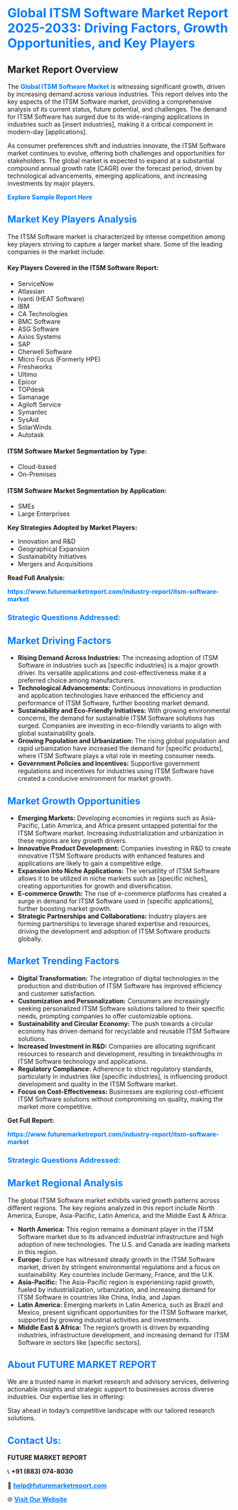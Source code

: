 <h1 style="color: #007BFF;">Global ITSM Software Market Report 2025-2033: Driving Factors, Growth Opportunities, and Key Players</h1>

<section id="overview">
<h2>Market Report Overview</h2>
<p>The <a href="https://www.futuremarketreport.com/industry-report/itsm-software-market" style="color: #007BFF; text-decoration: none;"><strong>Global ITSM Software Market</strong></a> is witnessing significant growth, driven by increasing demand across various industries. This report delves into the key aspects of the ITSM Software market, providing a comprehensive analysis of its current status, future potential, and challenges. The demand for ITSM Software has surged due to its wide-ranging applications in industries such as [insert industries], making it a critical component in modern-day [applications].</p>
<p>As consumer preferences shift and industries innovate, the ITSM Software market continues to evolve, offering both challenges and opportunities for stakeholders. The global market is expected to expand at a substantial compound annual growth rate (CAGR) over the forecast period, driven by technological advancements, emerging applications, and increasing investments by major players.</p>
</section>

<section id="overview">
<p><a href="https://www.futuremarketreport.com/request-sample/reportId=101323" style="color: #007BFF; text-decoration: none;"><strong>Explore Sample Report Here</strong></a></p>
</section>

<section id="key-players">
<h2 style="color: #007BFF;">Market Key Players Analysis</h2>
<p>The ITSM Software market is characterized by intense competition among key players striving to capture a larger market share. Some of the leading companies in the market include:</p>
<h4>Key Players Covered in the ITSM Software Report:</h4>
<ul><li>ServiceNow</li><li>Atlassian</li><li>Ivanti (HEAT Software)</li><li>IBM</li><li>CA Technologies</li><li>BMC Software</li><li>ASG Software</li><li>Axios Systems</li><li>SAP</li><li>Cherwell Software</li><li>Micro Focus (Formerly HPE)</li><li>Freshworks</li><li>Ultimo</li><li>Epicor</li><li>TOPdesk</li><li>Samanage</li><li>Agiloft Service</li><li>Symantec</li><li>SysAid</li><li>SolarWinds</li><li>Autotask</li></ul>
<h4>ITSM Software Market Segmentation by Type:</h4>
<ul><li>Cloud-based</li><li>On-Premises</li></ul>

<h4>ITSM Software Market Segmentation by Application:</h4>
<ul><li>SMEs</li><li>Large Enterprises</li></ul>
<p><strong>Key Strategies Adopted by Market Players:</strong></p>
<ul>
<li>Innovation and R&D</li>
<li>Geographical Expansion</li>
<li>Sustainability Initiatives</li>
<li>Mergers and Acquisitions</li>
</ul>
</section>

<section>
<p><strong>Read Full Analysis: </strong></p><a href="https://www.futuremarketreport.com/industry-report/itsm-software-market" style="color: #007BFF; text-decoration: none;"><strong>https://www.futuremarketreport.com/industry-report/itsm-software-market</strong></a>
<h3 style="color: #007BFF;">Strategic Questions Addressed:</h3>
</section>

<section id="driving-factors">
<h2 style="color: #007BFF;">Market Driving Factors</h2>
<ul>
<li><strong>Rising Demand Across Industries:</strong> The increasing adoption of ITSM Software in industries such as [specific industries] is a major growth driver. Its versatile applications and cost-effectiveness make it a preferred choice among manufacturers.</li>
<li><strong>Technological Advancements:</strong> Continuous innovations in production and application technologies have enhanced the efficiency and performance of ITSM Software, further boosting market demand.</li>
<li><strong>Sustainability and Eco-Friendly Initiatives:</strong> With growing environmental concerns, the demand for sustainable ITSM Software solutions has surged. Companies are investing in eco-friendly variants to align with global sustainability goals.</li>
<li><strong>Growing Population and Urbanization:</strong> The rising global population and rapid urbanization have increased the demand for [specific products], where ITSM Software plays a vital role in meeting consumer needs.</li>
<li><strong>Government Policies and Incentives:</strong> Supportive government regulations and incentives for industries using ITSM Software have created a conducive environment for market growth.</li>
</ul>
</section>

<section id="growth-opportunities">
<h2 style="color: #007BFF;">Market Growth Opportunities</h2>
<ul>
<li><strong>Emerging Markets:</strong> Developing economies in regions such as Asia-Pacific, Latin America, and Africa present untapped potential for the ITSM Software market. Increasing industrialization and urbanization in these regions are key growth drivers.</li>
<li><strong>Innovative Product Development:</strong> Companies investing in R&D to create innovative ITSM Software products with enhanced features and applications are likely to gain a competitive edge.</li>
<li><strong>Expansion into Niche Applications:</strong> The versatility of ITSM Software allows it to be utilized in niche markets such as [specific niches], creating opportunities for growth and diversification.</li>
<li><strong>E-commerce Growth:</strong> The rise of e-commerce platforms has created a surge in demand for ITSM Software used in [specific applications], further boosting market growth.</li>
<li><strong>Strategic Partnerships and Collaborations:</strong> Industry players are forming partnerships to leverage shared expertise and resources, driving the development and adoption of ITSM Software products globally.</li>
</ul>
</section>

<section id="trending-factors">
<h2 style="color: #007BFF;">Market Trending Factors</h2>
<ul>
<li><strong>Digital Transformation:</strong> The integration of digital technologies in the production and distribution of ITSM Software has improved efficiency and customer satisfaction.</li>
<li><strong>Customization and Personalization:</strong> Consumers are increasingly seeking personalized ITSM Software solutions tailored to their specific needs, prompting companies to offer customizable options.</li>
<li><strong>Sustainability and Circular Economy:</strong> The push towards a circular economy has driven demand for recyclable and reusable ITSM Software solutions.</li>
<li><strong>Increased Investment in R&D:</strong> Companies are allocating significant resources to research and development, resulting in breakthroughs in ITSM Software technology and applications.</li>
<li><strong>Regulatory Compliance:</strong> Adherence to strict regulatory standards, particularly in industries like [specific industries], is influencing product development and quality in the ITSM Software market.</li>
<li><strong>Focus on Cost-Effectiveness:</strong> Businesses are exploring cost-efficient ITSM Software solutions without compromising on quality, making the market more competitive.</li>
</ul>
</section>

<section>
<p><strong>Get Full Report: </strong></p><a href="https://www.futuremarketreport.com/industry-report/itsm-software-market" style="color: #007BFF; text-decoration: none;"><strong>https://www.futuremarketreport.com/industry-report/itsm-software-market</strong></a>
<h3 style="color: #007BFF;">Strategic Questions Addressed:</h3>
</section>


<section id="regional-analysis">
<h2 style="color: #007BFF;">Market Regional Analysis</h2>
<p>The global ITSM Software market exhibits varied growth patterns across different regions. The key regions analyzed in this report include North America, Europe, Asia-Pacific, Latin America, and the Middle East & Africa:</p>
<ul>
<li><strong>North America:</strong> This region remains a dominant player in the ITSM Software market due to its advanced industrial infrastructure and high adoption of new technologies. The U.S. and Canada are leading markets in this region.</li>
<li><strong>Europe:</strong> Europe has witnessed steady growth in the ITSM Software market, driven by stringent environmental regulations and a focus on sustainability. Key countries include Germany, France, and the U.K.</li>
<li><strong>Asia-Pacific:</strong> The Asia-Pacific region is experiencing rapid growth, fueled by industrialization, urbanization, and increasing demand for ITSM Software in countries like China, India, and Japan.</li>
<li><strong>Latin America:</strong> Emerging markets in Latin America, such as Brazil and Mexico, present significant opportunities for the ITSM Software market, supported by growing industrial activities and investments.</li>
<li><strong>Middle East & Africa:</strong> The region’s growth is driven by expanding industries, infrastructure development, and increasing demand for ITSM Software in sectors like [specific sectors].</li>
</ul>
</section>

<footer>
<h2 style="color: #007BFF;">About FUTURE MARKET REPORT</h2>
<p>We are a trusted name in market research and advisory services, delivering actionable insights and strategic support to businesses across diverse industries. Our expertise lies in offering:</p>

<p>Stay ahead in today’s competitive landscape with our tailored research solutions.</p>

<h2 style="color: #007BFF;">Contact Us:</h2>
<p><strong>FUTURE MARKET REPORT</strong></p>
<p>📞 <strong>+91 (883) 074-8030</strong></p>
<p>📧 <strong><a href="mailto:help@futuremarketreport.com" style="color: #007BFF;">help@futuremarketreport.com</a></strong></p>
<p>🌐 <strong><a href="https://www.futuremarketreport.com/" style="color: #007BFF;">Visit Our Website</a></strong></p>
</footer>
